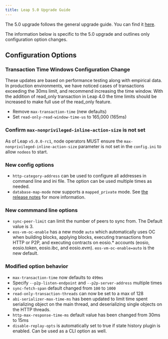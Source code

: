 ```yaml
---
title: Leap 5.0 Upgrade Guide
---
```


The 5.0 upgrade follows the general upgrade guide. You can find it [here](./01_general-upgrade-guide.md).

The information below is specific to the 5.0 upgrade and outlines only configuration option changes.

## Configuration Options

### Transaction Time Windows Configuration Change

These updates are based on performance testing along with empirical data.
In production environments, we have noticed cases of transactions exceeding the 30ms limit, and recommend 
increasing the time window. With the addition of read_only transaction 
in Leap 4.0 the time limits should be increased to make full use of the read_only feature.


- Remove `max-transaction-time` (new defaults)
- Set `read-only-read-window-time-us` to 165,000 (165ms) 


### Confirm `max-nonprivileged-inline-action-size` is not set
As of Leap `v5.0.0-rc1`, node operators MUST ensure the `max-nonprivileged-inline-action-size` parameter is not 
set in the `config.ini` to allow `nodeos` to start.



### New config options
- `http-category-address` can be used to configure all addresses in command line and ini file. The option can be used multiple times as needed.
- `database-map-mode` now supports a `mapped_private` mode. See [the release notes](https://github.com/AntelopeIO/leap/releases/tag/v5.0.0-rc1) for more information.

### New commmand line options
- `sync-peer-limit` can limit the number of peers to sync from. The Default value is 3.
- `eos-vm-oc-enable` has a new mode `auto` which automatically uses OC when building blocks, applying blocks, executing transactions from HTTP or P2P, and executing contracts on eosio.* accounts (eosio, eosio.token, eosio.ibc, and eosio.evm). `eos-vm-oc-enable=auto` is the new default.

### Modified option behavior
- `max-transaction-time` now defaults to `499ms`
- Specify `--p2p-listen-endpoint` and `--p2p-server-address` multiple times
- `sync-fetch-span` default changed from `100` to `1000`
- `read-only-transaction-threads` can now be set to a max of 128
- `abi-serializer-max-time-ms` has been updated to limit time spent serializing object on the main thread, and deserializing single objects on the HTTP threads.
- `http-max-response-time-ms` default value has been changed from 30ms to 15ms
- `disable-replay-opts` is automatically set to true if state history plugin is enabled. Can be used as a CLI option as well.

